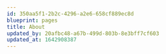 ```yaml
---
id: 350aa5f1-2b2c-4296-a2e6-658cf889ec8d
blueprint: pages
title: About
updated_by: 20afbc48-a67b-499d-803b-8e3bff7cf603
updated_at: 1642908387
---
```

